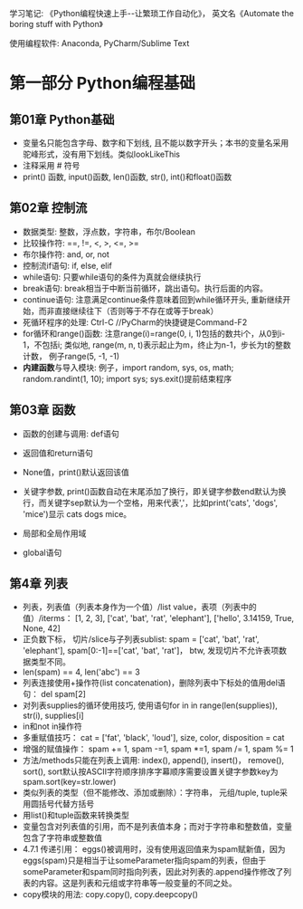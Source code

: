 学习笔记: 《Python编程快速上手--让繁琐工作自动化》， 英文名《Automate the boring stuff with Python》

使用编程软件: Anaconda, PyCharm/Sublime Text

# 第一部分 Python编程基础

## 第01章 Python基础
- 变量名只能包含字母、数字和下划线, 且不能以数字开头；本书的变量名采用驼峰形式，没有用下划线。类似lookLikeThis
- 注释采用 # 符号
- print() 函数, input()函数, len()函数, str(), int()和float()函数

## 第02章 控制流

- 数据类型: 整数，浮点数，字符串，布尔/Boolean
- 比较操作符: ==, !=, <, >, <=, >=
- 布尔操作符: and, or, not
- 控制流if语句: if, else, elif
- while语句: 只要while语句的条件为真就会继续执行
- break语句: break相当于中断当前循环，跳出语句。执行后面的内容。
- continue语句: 注意满足continue条件意味着回到while循环开头, 重新继续开始，而非直接继续往下（否则等于不存在或等于break）
- 死循环程序的处理: Ctrl-C  //PyCharm的快捷键是Command-F2
- for循环和range()函数: 注意range(i)=range(0, i, 1)包括的数共i个，从0到i-1，不包括i; 类似地, range(m, n, t)表示起止为m，终止为n-1，步长为t的整数计数， 例子range(5, -1, -1)
- **内建函数**与导入模块: 例子，import random, sys, os, math; random.randint(1, 10); import sys; sys.exit()提前结束程序

## 第03章 函数

- 函数的创建与调用: def语句
- 返回值和return语句
- None值，print()默认返回该值
- 关键字参数, print()函数自动在末尾添加了换行，即关键字参数end默认为换行，而关键字sep默认为一个空格，用来代表','，比如print('cats', 'dogs', 'mice')显示 cats dogs mice。

- 局部和全局作用域
- global语句

## 第4章 列表

- 列表，列表值（列表本身作为一个值）/list value，表项（列表中的值）/iterms： [1, 2, 3],  ['cat', 'bat', 'rat', 'elephant'], ['hello', 3.14159, True, None, 42]
- 正负数下标， 切片/slice与子列表sublist: spam = ['cat', 'bat', 'rat', 'elephant'], spam[0:-1]==['cat', 'bat', 'rat']， btw, 发现切片不允许表项数据类型不同。
- len(spam) == 4, len('abc') == 3
- 列表连接使用+操作符(list concatenation)，删除列表中下标处的值用del语句： del spam[2]
- 对列表supplies的循环使用技巧, 使用语句for in in range(len(supplies)), str(i), supplies[i]
- in和not in操作符
- 多重赋值技巧： cat = ['fat', 'black', 'loud'], size, color, disposition = cat
- 增强的赋值操作： spam += 1, spam -=1, spam *=1, spam /= 1, spam %= 1
- 方法/methods只能在列表上调用:  index(), append(), insert()， remove(), sort(), sort默认按ASCII字符顺序排序字幕顺序需要设置关键字参数key为spam.sort(key=str.lower)
- 类似列表的类型（但不能修改、添加或删除）：字符串， 元组/tuple, tuple采用圆括号代替方括号
- 用list()和tuple函数来转换类型
- 变量包含对列表值的引用，而不是列表值本身；而对于字符串和整数值，变量包含了字符串或整数值
- 4.7.1 传递引用： eggs()被调用时，没有使用返回值来为spam赋新值，因为eggs(spam)只是相当于让someParameter指向spam的列表，但由于someParameter和spam同时指向列表，因此对列表的.append操作修改了列表的内容。这是列表和元组或字符串等一般变量的不同之处。
- copy模块的用法: copy.copy(), copy.deepcopy()